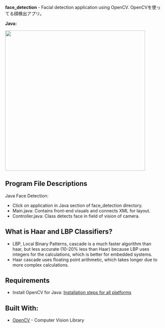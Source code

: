 **face_detection** - Facial detection application using OpenCV. OpenCVを使ってる顔検出アプリ。

**Java:**

<img src="https://github.com/oasysokubo/face_detection/blob/master/resources/img_readme/trump_gif.gif" width="450">


**Program File Descriptions**
---------------------------

Java Face Detection:
- Click on application in Java section of face_detection directory.
- Main.java: Contains front-end visuals and connects XML for layout.
- Controller.java: Class detects face in field of vision of camera.


**What is Haar and LBP Classifiers?**
-------------------------------
- LBP, Local Binary Patterns, cascade is a much faster algorithm than haar, but less accurate (10-20% less than Haar) because
LBP uses integers for the calculations, which is better for embedded systems.
- Haar cascade uses floating point arithmetic, which takes longer due to more complex calculations.


**Requirements**
------------------
- Install OpenCV for Java: [Installation steps for all platforms](https://github.com/opencv-java/opencv-java-tutorials/blob/master/docs/source/01-installing-opencv-for-java.rst)


**Built With:**
---------------
- [OpenCV](https://opencv.org) - Computer Vision Library
